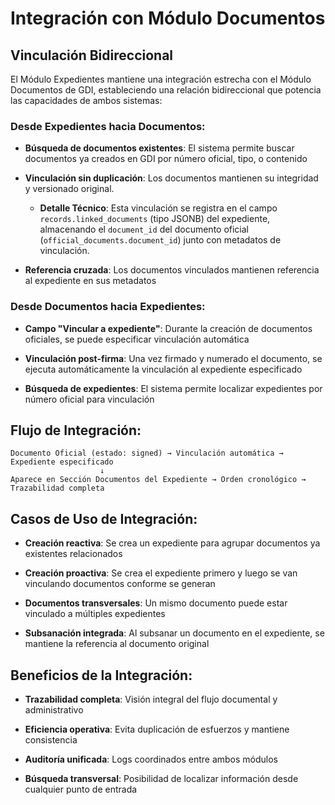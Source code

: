 # Integración con Módulo Documentos

## Vinculación Bidireccional

El Módulo Expedientes mantiene una integración estrecha con el Módulo Documentos de GDI, estableciendo una relación bidireccional que potencia las capacidades de ambos sistemas:

### Desde Expedientes hacia Documentos:

- **Búsqueda de documentos existentes**: El sistema permite buscar documentos ya creados en GDI por número oficial, tipo, o contenido

- **Vinculación sin duplicación**: Los documentos mantienen su integridad y versionado original.
    *   **Detalle Técnico**: Esta vinculación se registra en el campo `records.linked_documents` (tipo JSONB) del expediente, almacenando el `document_id` del documento oficial (`official_documents.document_id`) junto con metadatos de vinculación.

- **Referencia cruzada**: Los documentos vinculados mantienen referencia al expediente en sus metadatos

### Desde Documentos hacia Expedientes:

- **Campo "Vincular a expediente"**: Durante la creación de documentos oficiales, se puede especificar vinculación automática

- **Vinculación post-firma**: Una vez firmado y numerado el documento, se ejecuta automáticamente la vinculación al expediente especificado

- **Búsqueda de expedientes**: El sistema permite localizar expedientes por número oficial para vinculación

## Flujo de Integración:

```
Documento Oficial (estado: signed) → Vinculación automática → Expediente especificado
                    ↓
Aparece en Sección Documentos del Expediente → Orden cronológico → Trazabilidad completa
```

## Casos de Uso de Integración:

- **Creación reactiva**: Se crea un expediente para agrupar documentos ya existentes relacionados

- **Creación proactiva**: Se crea el expediente primero y luego se van vinculando documentos conforme se generan

- **Documentos transversales**: Un mismo documento puede estar vinculado a múltiples expedientes

- **Subsanación integrada**: Al subsanar un documento en el expediente, se mantiene la referencia al documento original

## Beneficios de la Integración:

- **Trazabilidad completa**: Visión integral del flujo documental y administrativo

- **Eficiencia operativa**: Evita duplicación de esfuerzos y mantiene consistencia

- **Auditoría unificada**: Logs coordinados entre ambos módulos

- **Búsqueda transversal**: Posibilidad de localizar información desde cualquier punto de entrada